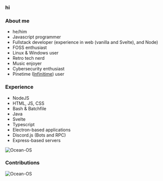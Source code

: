 ### hi
### About me
<ul>
<li>he/him</li>
<li>Javascript programmer</li>
<li>Fullstack developer (experience in web (vanilla and Svelte), and Node)</li>
<li>FOSS enthusiast</li>
<li>Linux & Windows user</li>
<li>Retro tech nerd</li>
<li>Music enjoyer</li>
<li>Cybersecurity enthusiast</li>
<li>Pinetime (<a href="https://github.com/InfiniTimeOrg/InfiniTime">Infinitime</a>) user</li>
</ul>

### Experience
<ul>
  <li>NodeJS</li>
  <li>HTML, JS, CSS</li>
  <li>Bash & Batchfile</li>
  <li>Java</li>
  <li>Svelte</li>
  <li>Typescript</li>
  <li>Electron-based applications</li>
  <li>Discord.js (Bots and RPC)</li>
  <li>Express-based servers</li>
</ul>
<img align="center" src="https://github-readme-stats.vercel.app/api/top-langs?username=Ocean-OS&show_icons=true&locale=en&layout=compact&theme=dark&bg_color=000000&text_color=ffffff" alt="Ocean-OS" /><br>
  
### Contributions
<img align="center" src="https://github-readme-stats.vercel.app/api?username=Ocean-OS&show_icons=true&locale=en&theme=dark&bg_color=000000" alt="Ocean-OS" />

